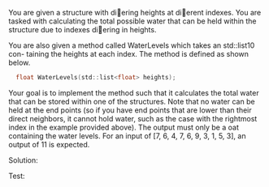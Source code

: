 You are given a structure with diering heights at dierent indexes. You are
tasked with calculating the total possible water that can be held within the
structure due to indexes diering in heights.

You are also given a method called WaterLevels which takes an std::list10 con-
taining the heights at each index. The method is defined as shown below.

```c
  float WaterLevels(std::list<float> heights);
 ```
 
 Your goal is to implement the method such that it calculates the total water
that can be stored within one of the structures. Note that no water can be held
at the end points (so if you have end points that are lower than their direct
neighbors, it cannot hold water, such as the case with the rightmost index in
the example provided above). The output must only be a 
oat containing the
water levels. For an input of [7, 6, 4, 7, 6, 9, 3, 1, 5, 3], an output of 11 is
expected.

Solution:


Test:
